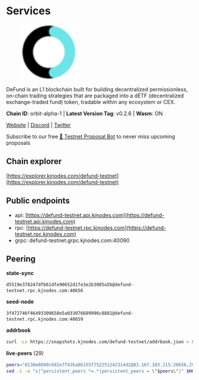 # Services

<figure><img src="https://raw.githubusercontent.com/kj89/cosmos-images/main/logos/defund.png" width="150" alt=""><figcaption></figcaption></figure>

DeFund is an L1 blockchain built for building decentralized permissionless,  on-chain trading strategies that are packaged into a dETF (decentralized  exchange-traded fund) token, tradable within any ecosystem or CEX.

**Chain ID**: orbit-alpha-1 | **Latest Version Tag**: v0.2.6 | **Wasm**: ON

[Website](https://www.defund.app) | [Discord](https://discord.gg/FV26pRPZ3P) | [Twitter](https://twitter.com/defund_finance)



Subscribe to our free [🤖 Testnet Proposal Bot](https://t.me/kjnodes_testnet_proposal_bot) to never miss upcoming proposals


## Chain explorer
[https://explorer.kjnodes.com/defund-testnet](https://explorer.kjnodes.com/defund-testnet)

## Public endpoints

* api: [https://defund-testnet.api.kjnodes.com](https://defund-testnet.api.kjnodes.com)
* rpc: [https://defund-testnet.rpc.kjnodes.com](https://defund-testnet.rpc.kjnodes.com)
* grpc: defund-testnet.grpc.kjnodes.com:40090

## Peering

**state-sync**

```text
d5519e378247dfb61dfe90652d1fe3e2b3005a5b@defund-testnet.rpc.kjnodes.com:40656
```

**seed-node**

```text
3f472746f46493309650e5a033076689996c8881@defund-testnet.rpc.kjnodes.com:40659
```

**addrbook**
```bash
curl -Ls https://snapshots.kjnodes.com/defund-testnet/addrbook.json > $HOME/.defund/config/addrbook.json
```

**live-peers** (29)
```bash
peers="8130e6090c692e7f43ba0b155f752251242314d2@83.167.103.215:26656,2931b7010fbbef00c06fd200e26989d903c1a249@89.163.155.252:27656,0e79b9717563b6aa14b37d04a0c128ed200765d3@188.247.44.111:26656,957b3fb47e032830e07305a3085b7c8f5fb04be4@188.247.44.126:26656,4edd4afbc38af5085172d63f5af527c48eb4f532@81.177.160.188:26656,7fe6b3e376615e9e6a0e95a6b96e8e5beebbfa3f@167.235.11.176:13656,86caf6297ae00fb58b58a272984275c592b2fdf7@65.109.84.216:56656,4d39946f5016ab24c7a62b251161dd7b1c043083@94.249.192.126:26656,2151e36f7696b39147f995c5171805c4eae0788a@194.87.113.40:26656,4b740c782cc4e6561de519fffb23499f0541e84d@89.116.29.202:18656,8637f94f5cc834d34244a087e370c2ec9b2590bd@75.119.132.90:26656,405c519490ef0f854b531ea99723af2aef280b2f@188.247.44.141:26656,5a93bbc7e9dc368ccadd2627b35364e0bf06035e@31.187.74.29:26656,bc3d614b684c8e1647f4196dc8a785b1ab0381ef@65.108.13.154:33656,e3c348467a8c88c0f65e2ca8a71875d2a384b8b4@185.16.39.19:60656,0eb9422efedd714d3db57d1ddfaad75f80a60518@5.161.99.35:26656,48920dc679562d2f116f0b89ac77796377cfb130@194.146.13.254:26656,fe3ec57e7cccb7222695c6673943b670c5a0b7f4@135.181.163.183:13656,5b9504d6ba486791cee27e7d7aea247459c044ad@65.109.89.35:26656,22fa766ffe457fd1236ea88bce1f40bf4bbaf328@77.91.100.131:26656,51c8bb36bfd184bdd5a8ee67431a0298218de946@162.19.237.229:26656,7ec94233958e634472047d9569bc59fb16379a6e@188.247.44.156:26656,6406dc6dff130a009ad79bb04eb29b731414811f@141.95.145.41:27656,7c459f88962a4d07d7ccd6d0c94f891bb7a7ada0@65.109.26.21:13656,dfa7af21b8c6efebe8aa6028196324f9e0540bbc@94.130.55.76:39656,d5519e378247dfb61dfe90652d1fe3e2b3005a5b@65.109.68.190:40656,e2c541040d55eac95d9f4dca1c4e5e53d038b185@116.202.224.89:13656,79d5c2746cf510a66606ab1d9600545b311425a8@38.242.143.63:28656,773b4e59036c6934cdd3c919fc74259aba7d8ab3@185.16.39.4:26656"
sed -i -e "s|^persistent_peers *=.*|persistent_peers = \"$peers\"|" $HOME/.defund/config/config.toml
```
